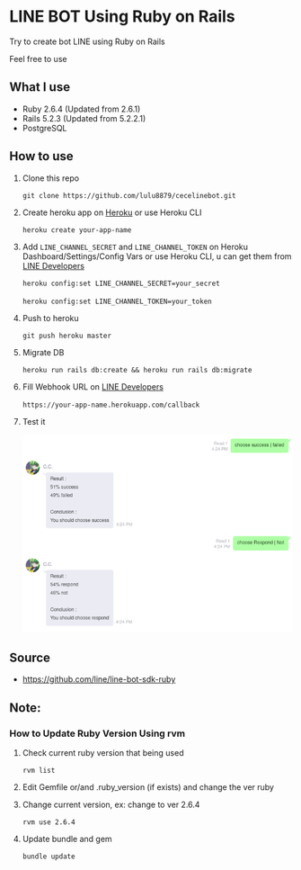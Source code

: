 # **LINE BOT Using Ruby on Rails**

Try to create bot LINE using Ruby on Rails

Feel free to use

## What I use
* Ruby 2.6.4 (Updated from 2.6.1)
* Rails 5.2.3 (Updated from 5.2.2.1)
* PostgreSQL

## How to use
1. Clone this repo

    ```
    git clone https://github.com/lulu8879/cecelinebot.git
    ```
    
2. Create heroku app on [Heroku](https://heroku.com/) or use Heroku CLI

    ```
    heroku create your-app-name
    ```

3. Add `LINE_CHANNEL_SECRET` and `LINE_CHANNEL_TOKEN` on Heroku Dashboard/Settings/Config Vars or use Heroku CLI, u can get them from [LINE Developers](https://developers.line.biz/console/)

    ```
    heroku config:set LINE_CHANNEL_SECRET=your_secret
    
    heroku config:set LINE_CHANNEL_TOKEN=your_token
    ```

4. Push to heroku

    ```
    git push heroku master
    ```
    
5. Migrate DB

    ```
    heroku run rails db:create && heroku run rails db:migrate
    ```

6. Fill Webhook URL on [LINE Developers](https://developers.line.biz/console/)
    
    `https://your-app-name.herokuapp.com/callback`

7. Test it
    
    ![Example Test](https://github.com/lulu8879/cecelinebot/blob/master/example/Example_Test.png)

## Source
* https://github.com/line/line-bot-sdk-ruby

## Note:
### How to Update Ruby Version Using rvm
1. Check current ruby version that being used

   ```
   rvm list
   ```
2. Edit Gemfile or/and .ruby_version (if exists) and change the ver ruby  
3. Change current version, ex: change to ver 2.6.4
 
    ```
    rvm use 2.6.4
    ```
    
4. Update bundle and gem
 
   ```
   bundle update
   ```